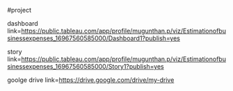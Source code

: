 

#project


dashboard link=https://public.tableau.com/app/profile/mugunthan.p/viz/Estimationofbusinessexpenses_16967560585000/Dashboard1?publish=yes


story link=https://public.tableau.com/app/profile/mugunthan.p/viz/Estimationofbusinessexpenses_16967560585000/Story1?publish=yes


goolge drive link=https://drive.google.com/drive/my-drive

